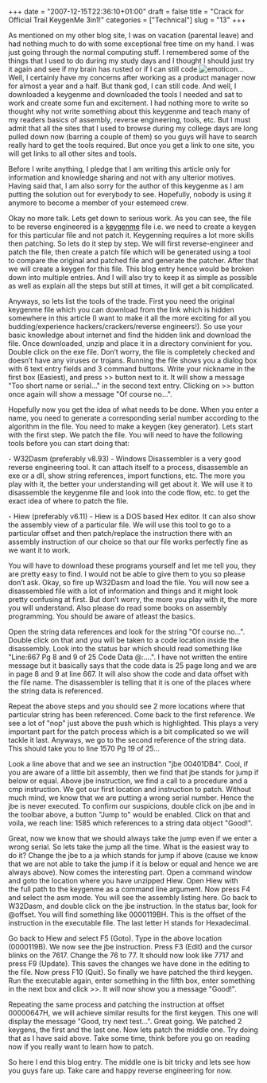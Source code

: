 +++
date = "2007-12-15T22:36:10+01:00"
draft = false
title = "Crack for Official Trail KeygenMe 3in1!"
categories = ["Technical"]
slug = "13"
+++

<p>As mentioned on my other blog site, I was on vacation (parental leave) and had nothing much to do with some exceptional free time on my hand. I was just going through the normal computing stuff. I remembered some of the things that I used to do during my study days and I thought I should just try it again and see if my brain has rusted or if I can still code <img title="emoticon" alt="emoticon" src="http://funcomputing.blogsome.com/wp-content/plugins/Wysi-Wordpress/plugins/emotions/images/lol.gif" border="0" />&#8230; Well, I certainly have my concerns after working as a product manager now for almost a year and a half. But thank god, I can still code. And well, I downloaded a keygenme and downloaded the tools I needed and sat to work and create some fun and excitement. I had nothing more to write so thought why not write something about this keygenme and teach many of my readers basics of assembly, reverse engineering, tools, etc. But I must admit that all the sites that I used to browse during my college days are long pulled down now (barring a couple of them) so you guys will have to search really hard to get the tools required. But once you get a link to one site, you will get links to all other sites and tools.</p>
	<p>Before I write anything, I pledge that I am writing this article only for information and knowledge sharing and not with any ulterior motives. Having said that, I am also sorry for the author of this keygenme as I am putting the solution out for everybody to see. Hopefully, nobody is using it anymore to become a member of your estemeed crew.</p>
	<p>Okay no more talk. Lets get down to serious work. As you can see, the file to be reverse engineered is a <a href="http://funcomputing.blogsome.com/go.php?http://www.2shared.com/file/2608632/6e34aba1/officialtrialkeygenmebyzer0-rev.html" target="_blank"><font color="#000000">keygenme</font></a> file i.e. we need to create a keygen for this particular file and not patch it. Keygenning requires a lot more skills then patching. So lets do it step by step. We will first reverse-engineer and patch the file, then create a patch file which will be generated using a tool to compare the original and patched file and generate the patcher. After that we will create a keygen for this file. This blog entry hence would be broken down into multiple entries. And I will also try to keep it as simple as possible as well as explain all the steps but still at times, it will get a bit complicated.</p>
	<p>Anyways, so lets list the tools of the trade. First you need the original keygenme file which you can download from the link which is hidden somewhere in this article (I want to make it all the more exciting for all you budding/experience hackers/crackers/reverse engineers!). So use your basic knowledge about internet and find the hidden link and download the file. Once downloaded, unzip and place it in a directory convinient for you. Double click on the exe file. Don&#8217;t worry, the file is completely checked and doesn&#8217;t have any viruses or trojans. Running the file shows you a dialog box with 6 text entry fields and 3 command buttons. Write your nickname in the first box (Easiest), and press &gt;&gt; button next to it. It will show a message &quot;Too short name or serial&#8230;&quot; in the second text entry. Clicking on &gt;&gt; button once again will show a message &quot;Of course no&#8230;&quot;.</p>
	<p>Hopefully now you get the idea of what needs to be done. When you enter a name, you need to generate a corresponding serial number according to the algorithm in the file. You need to make a keygen (key generator). Lets start with the first step. We patch the file. You will need to have the following tools before you can start doing that:</p>
	<p>- W32Dasm (preferably v8.93) - Windows Disassembler is a very good reverse engineering tool. It can attach itself to a process, disassemble an exe or a dll, show string references, import functions, etc. The more you play with it, the better your understanding will get about it. We will use it to disassemble the keygenme file and look into the code flow, etc. to get the exact idea of where to patch the file.</p>
	<p>- Hiew (preferably v6.11) - Hiew is a DOS based Hex editor. It can also show the assembly view of a particular file. We will use this tool to go to a particular offset and then patch/replace the instruction there with an assembly instruction of our choice so that our file works perfectly fine as we want it to work.</p>
	<p>You will have to download these programs yourself and let me tell you, they are pretty easy to find. I would not be able to give them to you so please don&#8217;t ask. Okay, so fire up W32Dasm and load the file. You will now see a disassembled file with a lot of information and things and it might look pretty confusing at first. But don&#8217;t worry, the more you play with it, the more you will understand. Also please do read some books on assembly programming. You should be aware of atleast the basics.</p>
	<p>Open the string data references and&nbsp;look for the string &quot;Of course no&#8230;&quot;. Double click on that and you will be taken to a code location inside the disassembly. Look into the status bar which should read something like &quot;Line:667 Pg 8 and 9&nbsp;of 25 Code Data @:&#8230;.&quot;. I have not written the entire message but it basically says that the code data is 25 page long and we are in page 8 and 9 at line 667. It will also show the code and data offset with the file name. The disassembler is telling that it is one of the places where the string data is referenced.</p>
	<p>Repeat the above steps and you should see 2 more locations where that particular string has been referenced. Come back to the first reference. We see a lot of &quot;nop&quot; just above the push which is highlighted. This plays a very important part for the patch process which is a bit complicated so we will tackle it last. Anyways, we go to the second reference of the string data. This should take you to line 1570 Pg 19 of 25&#8230;</p>
	<p>Look a line above that and we see an instruction &quot;jbe 00401DB4&quot;. Cool, if you are aware of a little bit assembly, then we find that jbe stands for jump if below or equal. Above jbe instruction, we find a call to a procedure and a cmp instruction. We got our first location and instruction to patch. Without much mind, we know that we are putting a wrong serial number. Hence the jbe is never executed. To confirm our suspicions, double click on jbe and in the toolbar above, a button &quot;Jump to&quot; would be enabled. Click on that and voila, we reach line: 1585 which references to a string data object &quot;Good!&quot;.</p>
	<p>Great, now we know that we should always take the jump even if we enter a wrong serial. So lets take the jump all the time. What is the easiest way to do it? Change the jbe to a ja which stands for jump if above (cause we know that we are not able to take the jump if it is below or equal and hence we are always above). Now comes the interesting part. Open a command window and goto the location where you have unzipped Hiew. Open Hiew with the&nbsp;full path to the keygenme as a command line argument. Now press F4 and select the asm mode. You will see the assembly listing here. Go back to W32Dasm, and double click on the jbe instruction. In the status bar, look for @offset. You will find something like 0000119BH. This is the offset of the instruction in the executable file. The last letter H stands for Hexadecimal.</p>
	<p>Go back to Hiew and select F5 (Goto). Type in the above location (0000119B). We now see the jbe instruction. Press F3 (Edit) and the cursor blinks on the 7617. Change the 76 to 77. It should now look like 7717 and press F9 (Update). This saves the changes we have done in the editing to the file. Now press F10 (Quit). So finally we have patched the third keygen. Run the executable again, enter something in the fifth box, enter something in the next box and click &gt;&gt;. It will now show you a message &quot;Good!&quot;.</p>
	<p>Repeating the same process and patching the instruction at offset 00000647H, we will achieve similar results for the first keygen. This one will display the message &quot;Good, try next test&#8230;&quot;. Great going. We patched 2 keygens, the first and the last one. Now lets patch the middle one. Try doing that as I have said above. Take some time, think before you go on reading now if you really want to learn how to patch.</p>
	<p>So here I end this blog entry. The middle one is bit tricky and lets see how you guys fare up. Take care and happy reverse engineering for now.</p>

